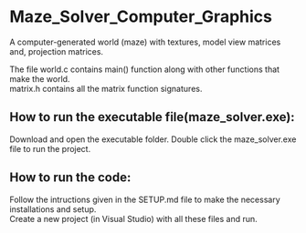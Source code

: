 # Maze_Solver_Computer_Graphics
A computer-generated world (maze) with textures, model view matrices and, projection matrices.  
    

The file world.c contains main() function along with other functions that make
the world.   
matrix.h contains all the matrix function signatures.   

## How to run the executable file(maze_solver.exe):
Download and open the executable folder. Double click the maze_solver.exe file to run the project.

## How to run the code: 
Follow the intructions given in the SETUP.md file to make the necessary installations and setup.  
Create a new project (in Visual Studio) with all these files and run.  




